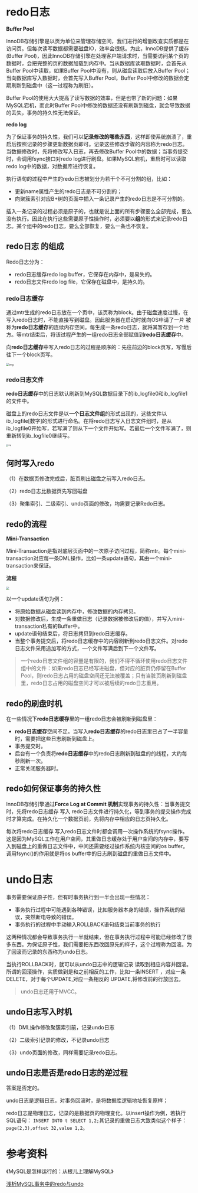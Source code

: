 # redo日志

**Buffer Pool**

InnoDB存储引擎是以页为单位来管理存储空间，我们进行的增删改查实质都是在访问页。但每次读写数据都需要磁盘IO，效率会很低。为此，InnoDB提供了缓存(Buffer Pool)，因此InnoDB存储引擎在处理客户端请求时，当需要访问某个页的数据时，会把完整的页的数据加载到内存中。当从数据库读取数据时，会首先从Buffer Pool中读取，如果Buffer Pool中没有，则从磁盘读取后放入Buffer Pool；当向数据库写入数据时，会首先写入Buffer Pool，Buffer Pool中修改的数据会定期刷新到磁盘中（这一过程称为刷脏）。

Buffer Pool的使用大大提高了读写数据的效率，但是也带了新的问题：如果MySQL宕机，而此时Buffer Pool中修改的数据还没有刷新到磁盘，就会导致数据的丢失，事务的持久性无法保证。

**redo log**

为了保证事务的持久性，我们可以**记录修改的哪些东西**，这样即使系统崩溃了，重启后按照记录的步骤更新数据页即可。记录这些修改步骤的内容称为redo日志。当数据修改时，先将修改写入日志，再去修改Buffer Pool中的数据；当事务提交时，会调用fsync接口对redo log进行刷盘。如果MySQL宕机，重启时可以读取redo log中的数据，对数据库进行恢复。

执行语句的过程中产生的redo日志被划分为若干个不可分割的组，比如：

- 更新name属性产生的redo日志是不可分割的；
- 向聚簇索引对应B+树的页面中插入一条记录产生的redo日志是不可分割的。

插入一条记录的过程必须是原子的，也就是说上面的所有步骤要么全部完成，要么没有执行。因此在执行这些需要原子性操作时，必须要以**组**的形式来记录redo日志。某个组中的redo日志，要么全部恢复，要么一条也不恢复。



## redo日志 的组成

Redo日志分为：

- redo日志缓存redo log buffer，它保存在内存中，是易失的。
- redo日志文件redo log file，它保存在磁盘中，是持久的。



### redo日志缓存

通过mtr生成的redo日志放在一个页中，该页称为block。由于磁盘速度过慢，在写入redo日志时，不能直接写到磁盘。因此服务器在启动时就向OS申请了一片 被称为**redo日志缓存**的连续内存空间。每生成一条redo日志，就将其暂存到一个地方。等mtr结束后，将该过程产生的一组redo日志全部赋值到**redo日志缓存**中。

向**redo日志缓存**中写入redo日志的过程是顺序的：先往前边的block页写，写慢后往下一个block页写。

<img src="https://img-blog.csdnimg.cn/20200418220349368.png?x-oss-process=image/watermark,type_ZmFuZ3poZW5naGVpdGk,shadow_10,text_aHR0cHM6Ly9ibG9nLmNzZG4ubmV0L3FxXzM5NjgxODMw,size_16,color_FFFFFF,t_70" alt="img" style="zoom:50%;" />![点击并拖拽以移动](data:image/gif;base64,R0lGODlhAQABAPABAP///wAAACH5BAEKAAAALAAAAAABAAEAAAICRAEAOw==)



### redo日志文件

**redo日志缓存**中的日志默认刷新到MySQL数据目录下的ib_logfile0和ib_logfile1的⽂件中。

磁盘上的redo日志文件是以**一个日志文件组**的形式出现的，这些文件以ib_logfile[数字]的形式进行命名。在将redo日志写入日志文件组时，是从ib_logfile0开始写，若写满了则从下一个文件开始写。若最后一个文件写满了，则重新转到ib_logfile0继续写。

<img src="https://img-blog.csdnimg.cn/20200418201816899.png?x-oss-process=image/watermark,type_ZmFuZ3poZW5naGVpdGk,shadow_10,text_aHR0cHM6Ly9ibG9nLmNzZG4ubmV0L3FxXzM5NjgxODMw,size_16,color_FFFFFF,t_70" alt="img" style="zoom:33%;" />![点击并拖拽以移动](data:image/gif;base64,R0lGODlhAQABAPABAP///wAAACH5BAEKAAAALAAAAAABAAEAAAICRAEAOw==)





## 何时写入redo

（1）在数据页修改完成后，脏页刷出磁盘之前写入redo日志。

（2）redo日志比数据页先写回磁盘

（3）聚集索引、二级索引、undo页面的修改，均需要记录Redo日志。



## redo的流程

**Mini-Transaction**

Mini-Transaction是指对底层页面中的一次原子访问过程，简称mtr。每个mini-transaction对应每一条DML操作，比如一条update语句，其由一个mini-transaction来保证。

**流程**

<img src="https://p3-juejin.byteimg.com/tos-cn-i-k3u1fbpfcp/4cb67f2150a54439b53a7c4465752731~tplv-k3u1fbpfcp-zoom-1.image" style="zoom: 50%;" />

以一个update语句为例：

- 将原始数据从磁盘读到内存中，修改数据的内存拷贝。
- 对数据修改后，生成一条重做日志（记录数据被修改后的值），并写入mini-transaction私有的Buffer中。
- update语句结束后，将日志拷贝到redo日志缓存。
- 当整个事务提交后，将redo日志缓存中的内容刷新到redo日志文件。对redo日志文件采用追加写的方式，一个文件写满后到下一个文件写。

> 一个redo日志文件组的容量是有限的，我们不得不循环使用redo日志文件组中的文件：如果redo日志已经写进磁盘，但对应的脏页仍停留在Buffer Pool，则redo日志占用的磁盘空间还无法被覆盖；只有当脏页刷新到磁盘里，redo日志占用的磁盘空间才可以被后续的redo日志重用。



## redo的刷盘时机

在一些情况下**redo日志缓存**里的一组redo日志会被刷新到磁盘里：

- **redo日志缓存**空间不足。当写入**redo日志缓存**的redo日志里已占了一半容量时，需要把这些日志刷新到磁盘上。
- 事务提交时。
- 后台有一个负责将**redo日志缓存**中的redo日志刷新到磁盘的的线程，大约每秒刷新一次。
- 正常关闭服务器时。



## redo如何保证事务的持久性

InnoDB存储引擎通过**Force Log at Commit 机制**实现事务的持久性：当事务提交时，先将redo日志缓存 写入 redo日志文件进行持久化，等到事务的提交操作完成时才算完成。在持久化一个数据页前，先将内存中相应的日志页持久化。

每次将redo日志缓存 写入redo日志文件时都会调用一次操作系统的fsync操作。这是因为MySQL工作在用户空间，其重做日志缓存处于用户空间的内存中，要写入到磁盘上的重做日志文件中，中间还需要经过操作系统内核空间的os buffer。调用fsync()的作用就是将os buffer中的日志刷到磁盘的重做日志文件中。





# undo日志

事务需要保证原子性，但有时事务执行到一半会出现一些情况：

- 事务执行过程中可能遇到各种错误，比如服务器本身的错误，操作系统的错误，突然断电导致的错误。
- 事务执行的过程中手动输入ROLLBACK语句结束当前事务的执行

这两种情况都会导致事务执行一半就结束，但在事务执行过程中可能已经修改了很多东西。为保证原子性，我们需要把东西改回原先的样子，这个过程称为回滚。为了回滚而记录的东西称为undo日志。

当执行ROLLBACK时，就可以从undo日志中的逻辑记录 读取到相应内容并回滚。所谓的回滚操作，实质做到是和之前相反的工作，比如一条INSERT ，对应一条 DELETE，对于每个UPDATE,对应一条相反的 UPDATE,将修改前的行放回去。

> undo日志还用于MVCC。



## undo日志写入时机

（1）DML操作修改聚簇索引前，记录undo日志

（2）二级索引记录的修改，不记录undo日志

（3）undo页面的修改，同样需要记录redo日志。





## undo日志是否是redo日志的逆过程

答案是否定的。

undo日志是逻辑日志，对事务回滚时，是将数据库逻辑地址恢复原样；

redo日志是物理日志，记录的是数据页的物理变化。以insert操作为例，若执行SQL语句：
`INSERT INTO t SELECT 1,2;`其记录的重做日志大致类似这个样子：`page(2,3),offset 32,value 1,2`。





# 参考资料

《MySQL是怎样运行的：从根儿上理解MySQL》

[浅析MySQL事务中的redo与undo](https://juejin.im/post/5c3c5c0451882525487c498d)